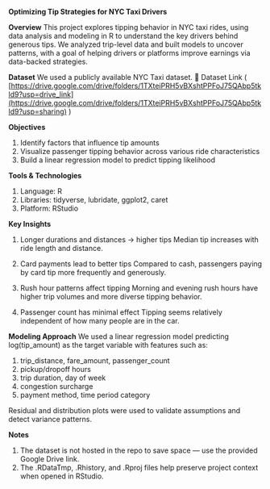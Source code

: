 **Optimizing Tip Strategies for NYC Taxi Drivers**

**Overview**
This project explores tipping behavior in NYC taxi rides, using data analysis and modeling in R to understand the key drivers behind generous tips. We analyzed trip-level data and built models to uncover patterns, with a goal of helping drivers or platforms improve earnings via data-backed strategies.


**Dataset**
We used a publicly available NYC Taxi dataset.
🔗 Dataset Link ( [https://drive.google.com/drive/folders/1TXteiPRH5vBXshtPPFoJ75QAbp5tkld9?usp=drive_link](https://drive.google.com/drive/folders/1TXteiPRH5vBXshtPPFoJ75QAbp5tkld9?usp=sharing) )


**Objectives**
1. Identify factors that influence tip amounts
2. Visualize passenger tipping behavior across various ride characteristics
3. Build a linear regression model to predict tipping likelihood


**Tools & Technologies**
1. Language: R
2. Libraries: tidyverse, lubridate, ggplot2, caret
3. Platform: RStudio


**Key Insights**
1. Longer durations and distances → higher tips
   Median tip increases with ride length and distance.

2. Card payments lead to better tips
   Compared to cash, passengers paying by card tip more frequently and generously.

3. Rush hour patterns affect tipping
   Morning and evening rush hours have higher trip volumes and more diverse tipping behavior.

4. Passenger count has minimal effect
   Tipping seems relatively independent of how many people are in the car.


**Modeling Approach**
We used a linear regression model predicting log(tip_amount) as the target variable with features such as:

1. trip_distance, fare_amount, passenger_count
2. pickup/dropoff hours
3. trip duration, day of week
4. congestion surcharge
5. payment method, time period category

Residual and distribution plots were used to validate assumptions and detect variance patterns.


**Notes**
1. The dataset is not hosted in the repo to save space — use the provided Google Drive link.
2. The .RDataTmp, .Rhistory, and .Rproj files help preserve project context when opened in RStudio.

